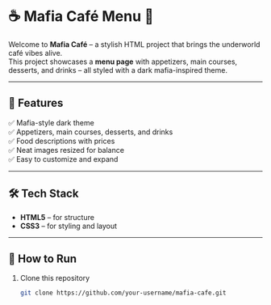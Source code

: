 # ☕ Mafia Café Menu 🍰  

Welcome to **Mafia Café** – a stylish HTML  project that brings the underworld café vibes alive.  
This project showcases a **menu page** with appetizers, main courses, desserts, and drinks – all styled with a dark mafia-inspired theme.  

---

## 🎯 Features  
✅ Mafia-style dark theme  
✅ Appetizers, main courses, desserts, and drinks  
✅ Food descriptions with prices  
✅ Neat images resized for balance  
✅ Easy to customize and expand  

---


## 🛠️ Tech Stack  
- **HTML5** – for structure  
- **CSS3** – for styling and layout  

---

## 🚀 How to Run  
1. Clone this repository  
   ```bash
   git clone https://github.com/your-username/mafia-cafe.git
